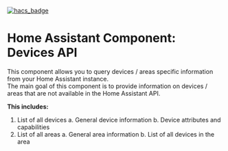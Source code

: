 [![hacs_badge](https://img.shields.io/badge/HACS-Default-orange.svg)](https://github.com/hacs/integration)

# Home Assistant Component: Devices API
This component allows you to query devices / areas specific information from your Home Assistant instance.  
The main goal of this component is to provide information on devices / areas that are not available in the Home Assistant API.

**This includes:**
1. List of all devices
    a. General device information
    b. Device attributes and capabilities
2. List of all areas
    a. General area information
    b. List of all devices in the area

